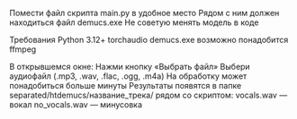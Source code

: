 Помести файл скрипта main.py в удобное место
Рядом с ним должен находиться файл demucs.exe
Не советую менять модель в коде

Требования
Python 3.12+
torchaudio
demucs.exe 
возможно понадобится ffmpeg

В открывшемся окне:
Нажми кнопку «Выбрать файл»
Выбери аудиофайл (.mp3, .wav, .flac, .ogg, .m4a)
На обработку может понадобиться больше минуты
Результаты появятся в папке separated/htdemucs/название_трека/ рядом со скриптом:
vocals.wav — вокал
no_vocals.wav — минусовка

